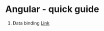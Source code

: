 # Angular - quick guide

1. Data binding [Link](https://github.com/witosh/angular-rxjs/tree/master/angular-data-binding)
